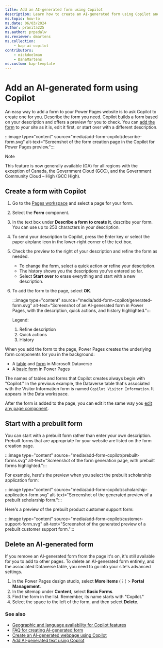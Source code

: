 ```yaml
---
title: Add an AI-generated form using Copilot
description: Learn how to create an AI-generated form using Copilot and add it to a page in your Power Pages site.
ms.topic: how-to
ms.date: 06/03/2024
author: pranita225
ms.author: prpadalw
ms.reviewer: dmartens
ms.collection: 
    - bap-ai-copilot
contributors:
    - nickdoelman
    - DanaMartens
ms.custom: bap-template
---
```


# Add an AI-generated form using Copilot

An easy way to add a form to your Power Pages website is to ask Copilot to create one for you. Describe the form you need. Copilot builds a form based on your description and offers a preview for you to check. You can [add the form](add-form.md) to your site as it is, edit it first, or start over with a different description.

:::image type="content" source="media/add-form-copilot/describe-form.svg" alt-text="Screenshot of the form creation page in the Copilot for Power Pages preview.":::

> [!NOTE]
> This feature is now generally available (GA) for all regions with the exception of Canada, the Government Cloud (GCC), and the Government Community Cloud – High (GCC High).

## Create a form with Copilot

1. Go to the [Pages workspace](first-page.md) and select a page for your form.
1. Select the **Form** component.
1. In the text box under **Describe a form to create it**, describe your form. You can use up to 250 characters in your description.
1. To send your description to Copilot, press the Enter key or select the paper airplane icon in the lower-right corner of the text box.
1. Check the preview to the right of your description and refine the form as needed.

    - To change the form, select a quick action or refine your description.
    - The history shows you the descriptions you've entered so far.
    - Select **Start over** to erase everything and start with a new description.

1. To add the form to the page, select **OK**.

    :::image type="content" source="media/add-form-copilot/generated-form.svg" alt-text="Screenshot of an AI-generated form in Power Pages, with the description, quick actions, and history highlighted.":::

    Legend:

    1. Refine description
    1. Quick actions
    1. History

When you add the form to the page, Power Pages creates the underlying form components for you in the background:

- A [table](../configure/data-workspace-tables.md) and [form](../configure/data-workspace-forms.md) in Microsoft Dataverse
- A [basic form](../configure/basic-forms.md) in Power Pages

The names of tables and forms that Copilot creates always begin with "Copilot." In the previous example, the Dataverse table that's associated with the Visitor Information form is named `Copilot Visitor Information`. It appears in the Data workspace.

After the form is added to the page, you can edit it the same way you [edit any page component](customize-pages.md).

## Start with a prebuilt form

You can start with a prebuilt form rather than enter your own description. Prebuilt forms that are appropriate for your website are listed on the form creation page.

:::image type="content" source="media/add-form-copilot/prebuilt-forms.svg" alt-text="Screenshot of the form generation page, with prebuilt forms highlighted.":::

For example, here's the preview when you select the prebuilt scholarship application form:

:::image type="content" source="media/add-form-copilot/scholarship-application-form.svg" alt-text="Screenshot of the generated preview of a prebuilt scholarship form.":::

Here's a preview of the prebuilt product customer support form:

:::image type="content" source="media/add-form-copilot/customer-support-form.svg" alt-text="Screenshot of the generated preview of a prebuilt customer support form.":::

## Delete an AI-generated form

If you remove an AI-generated form from the page it's on, it's still available for you to add to other pages. To delete an AI-generated form entirely, and the associated Dataverse table, you need to go into your site's advanced settings.

1. In the Power Pages design studio, select **More items** (**&vellip;**) > **Portal Management**.
1. In the sitemap under **Content**, select **Basic Forms**.
1. Find the form in the list. Remember, its name starts with "Copilot."
1. Select the space to the left of the form, and then select **Delete**.

### See also
- [Geographic and language availability for Copilot features](https://aka.ms/bapcopilot-intl-report-external)
- [FAQ for creating AI-generated form](../faqs-create-form.md)
- [Create an AI-generated webpage using Copilot](../getting-started/create-page-copilot.md)
- [Add AI-generated text using Copilot](../getting-started/add-text-copilot.md)

